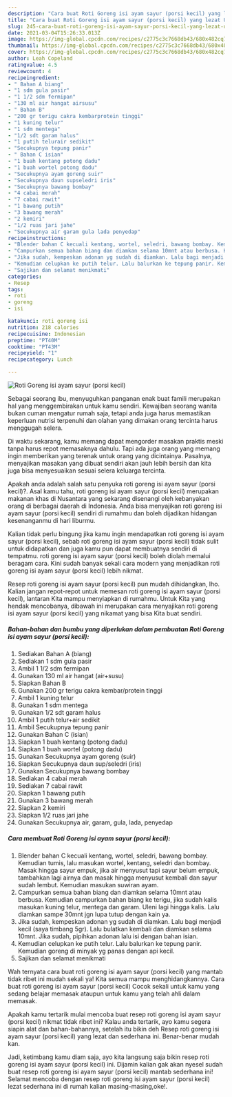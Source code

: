```yaml
---
description: "Cara buat Roti Goreng isi ayam sayur (porsi kecil) yang lezat Untuk Jualan"
title: "Cara buat Roti Goreng isi ayam sayur (porsi kecil) yang lezat Untuk Jualan"
slug: 245-cara-buat-roti-goreng-isi-ayam-sayur-porsi-kecil-yang-lezat-untuk-jualan
date: 2021-03-04T15:26:33.013Z
image: https://img-global.cpcdn.com/recipes/c2775c3c7668db43/680x482cq70/roti-goreng-isi-ayam-sayur-porsi-kecil-foto-resep-utama.jpg
thumbnail: https://img-global.cpcdn.com/recipes/c2775c3c7668db43/680x482cq70/roti-goreng-isi-ayam-sayur-porsi-kecil-foto-resep-utama.jpg
cover: https://img-global.cpcdn.com/recipes/c2775c3c7668db43/680x482cq70/roti-goreng-isi-ayam-sayur-porsi-kecil-foto-resep-utama.jpg
author: Leah Copeland
ratingvalue: 4.5
reviewcount: 4
recipeingredient:
- " Bahan A biang"
- "1 sdm gula pasir"
- "1 1/2 sdm fermipan"
- "130 ml air hangat airsusu"
- " Bahan B"
- "200 gr terigu cakra kembarprotein tinggi"
- "1 kuning telur"
- "1 sdm mentega"
- "1/2 sdt garam halus"
- "1 putih telurair sedikit"
- "Secukupnya tepung panir"
- " Bahan C isian"
- "1 buah kentang potong dadu"
- "1 buah wortel potong dadu"
- "Secukupnya ayam goreng suir"
- "Secukupnya daun supseledri iris"
- "Secukupnya bawang bombay"
- "4 cabai merah"
- "7 cabai rawit"
- "1 bawang putih"
- "3 bawang merah"
- "2 kemiri"
- "1/2 ruas jari jahe"
- "Secukupnya air garam gula lada penyedap"
recipeinstructions:
- "Blender bahan C kecuali kentang, wortel, seledri, bawang bombay. Kemudian tumis, lalu masukan wortel, kentang, seledri dan bombay. Masak hingga sayur empuk, jika air menyusut tapi sayur belum empuk, tambahkan lagi airnya dan masak hingga menyusut kembali dan sayur sudah lembut. Kemudian masukan suwiran ayam."
- "Campurkan semua bahan biang dan diamkan selama 10mnt atau berbusa. Kemudian campurkan bahan biang ke terigu, jika sudah kalis masukan kuning telur, mentega dan garam. Uleni lagi hingga kalis. Lalu diamkan sampe 30mnt jgn lupa tutup dengan kain ya."
- "Jika sudah, kempeskan adonan yg sudah di diamkan. Lalu bagi menjadi kecil (saya timbang 5gr). Lalu bulatkan kembali dan diamkan selama 10mnt. Jika sudah, pipihkan adonan lalu isi dengan bahan isian."
- "Kemudian celupkan ke putih telur. Lalu balurkan ke tepung panir. Kemudian goreng di minyak yg panas dengan api kecil."
- "Sajikan dan selamat menikmati"
categories:
- Resep
tags:
- roti
- goreng
- isi

katakunci: roti goreng isi 
nutrition: 218 calories
recipecuisine: Indonesian
preptime: "PT40M"
cooktime: "PT43M"
recipeyield: "1"
recipecategory: Lunch

---
```



![Roti Goreng isi ayam sayur (porsi kecil)](https://img-global.cpcdn.com/recipes/c2775c3c7668db43/680x482cq70/roti-goreng-isi-ayam-sayur-porsi-kecil-foto-resep-utama.jpg)

Sebagai seorang ibu, menyuguhkan panganan enak buat famili merupakan hal yang menggembirakan untuk kamu sendiri. Kewajiban seorang  wanita bukan cuman mengatur rumah saja, tetapi anda juga harus memastikan keperluan nutrisi terpenuhi dan olahan yang dimakan orang tercinta harus menggugah selera.

Di waktu  sekarang, kamu memang dapat mengorder masakan praktis meski tanpa harus repot memasaknya dahulu. Tapi ada juga orang yang memang ingin memberikan yang terenak untuk orang yang dicintainya. Pasalnya, menyajikan masakan yang dibuat sendiri akan jauh lebih bersih dan kita juga bisa menyesuaikan sesuai selera keluarga tercinta. 



Apakah anda adalah salah satu penyuka roti goreng isi ayam sayur (porsi kecil)?. Asal kamu tahu, roti goreng isi ayam sayur (porsi kecil) merupakan makanan khas di Nusantara yang sekarang disenangi oleh kebanyakan orang di berbagai daerah di Indonesia. Anda bisa menyajikan roti goreng isi ayam sayur (porsi kecil) sendiri di rumahmu dan boleh dijadikan hidangan kesenanganmu di hari liburmu.

Kalian tidak perlu bingung jika kamu ingin mendapatkan roti goreng isi ayam sayur (porsi kecil), sebab roti goreng isi ayam sayur (porsi kecil) tidak sulit untuk didapatkan dan juga kamu pun dapat membuatnya sendiri di tempatmu. roti goreng isi ayam sayur (porsi kecil) boleh diolah memalui beragam cara. Kini sudah banyak sekali cara modern yang menjadikan roti goreng isi ayam sayur (porsi kecil) lebih nikmat.

Resep roti goreng isi ayam sayur (porsi kecil) pun mudah dihidangkan, lho. Kalian jangan repot-repot untuk memesan roti goreng isi ayam sayur (porsi kecil), lantaran Kita mampu menyiapkan di rumahmu. Untuk Kita yang hendak mencobanya, dibawah ini merupakan cara menyajikan roti goreng isi ayam sayur (porsi kecil) yang nikamat yang bisa Kita buat sendiri.

<!--inarticleads1-->

##### Bahan-bahan dan bumbu yang diperlukan dalam pembuatan Roti Goreng isi ayam sayur (porsi kecil):

1. Sediakan  Bahan A (biang)
1. Sediakan 1 sdm gula pasir
1. Ambil 1 1/2 sdm fermipan
1. Gunakan 130 ml air hangat (air+susu)
1. Siapkan  Bahan B
1. Gunakan 200 gr terigu cakra kembar/protein tinggi
1. Ambil 1 kuning telur
1. Gunakan 1 sdm mentega
1. Gunakan 1/2 sdt garam halus
1. Ambil 1 putih telur+air sedikit
1. Ambil Secukupnya tepung panir
1. Gunakan  Bahan C (isian)
1. Siapkan 1 buah kentang (potong dadu)
1. Siapkan 1 buah wortel (potong dadu)
1. Gunakan Secukupnya ayam goreng (suir)
1. Siapkan Secukupnya daun sup/seledri (iris)
1. Gunakan Secukupnya bawang bombay
1. Sediakan 4 cabai merah
1. Sediakan 7 cabai rawit
1. Siapkan 1 bawang putih
1. Gunakan 3 bawang merah
1. Siapkan 2 kemiri
1. Siapkan 1/2 ruas jari jahe
1. Gunakan Secukupnya air, garam, gula, lada, penyedap




<!--inarticleads2-->

##### Cara membuat Roti Goreng isi ayam sayur (porsi kecil):

1. Blender bahan C kecuali kentang, wortel, seledri, bawang bombay. Kemudian tumis, lalu masukan wortel, kentang, seledri dan bombay. Masak hingga sayur empuk, jika air menyusut tapi sayur belum empuk, tambahkan lagi airnya dan masak hingga menyusut kembali dan sayur sudah lembut. Kemudian masukan suwiran ayam.
1. Campurkan semua bahan biang dan diamkan selama 10mnt atau berbusa. Kemudian campurkan bahan biang ke terigu, jika sudah kalis masukan kuning telur, mentega dan garam. Uleni lagi hingga kalis. Lalu diamkan sampe 30mnt jgn lupa tutup dengan kain ya.
1. Jika sudah, kempeskan adonan yg sudah di diamkan. Lalu bagi menjadi kecil (saya timbang 5gr). Lalu bulatkan kembali dan diamkan selama 10mnt. Jika sudah, pipihkan adonan lalu isi dengan bahan isian.
1. Kemudian celupkan ke putih telur. Lalu balurkan ke tepung panir. Kemudian goreng di minyak yg panas dengan api kecil.
1. Sajikan dan selamat menikmati




Wah ternyata cara buat roti goreng isi ayam sayur (porsi kecil) yang mantab tidak ribet ini mudah sekali ya! Kita semua mampu menghidangkannya. Cara buat roti goreng isi ayam sayur (porsi kecil) Cocok sekali untuk kamu yang sedang belajar memasak ataupun untuk kamu yang telah ahli dalam memasak.

Apakah kamu tertarik mulai mencoba buat resep roti goreng isi ayam sayur (porsi kecil) nikmat tidak ribet ini? Kalau anda tertarik, ayo kamu segera siapin alat dan bahan-bahannya, setelah itu bikin deh Resep roti goreng isi ayam sayur (porsi kecil) yang lezat dan sederhana ini. Benar-benar mudah kan. 

Jadi, ketimbang kamu diam saja, ayo kita langsung saja bikin resep roti goreng isi ayam sayur (porsi kecil) ini. Dijamin kalian gak akan nyesel sudah buat resep roti goreng isi ayam sayur (porsi kecil) mantab sederhana ini! Selamat mencoba dengan resep roti goreng isi ayam sayur (porsi kecil) lezat sederhana ini di rumah kalian masing-masing,oke!.

